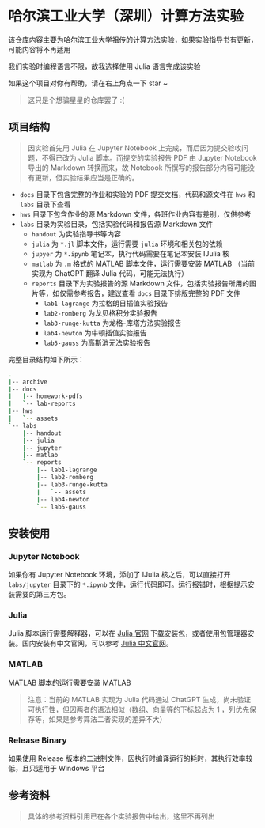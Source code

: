 # 哈尔滨工业大学（深圳）计算方法实验

该仓库内容主要为哈尔滨工业大学祖传的计算方法实验，如果实验指导书有更新，可能内容将不再适用

我们实验时编程语言不限，故我选择使用 Julia 语言完成该实验

如果这个项目对你有帮助，请在右上角点一下 star ~

> 这只是个想骗星星的仓库罢了 :(

## 项目结构

> 因实验首先用 Julia 在 Jupyter Notebook 上完成，而后因为提交验收问题，不得已改为 Julia 脚本。而提交的实验报告 PDF 由 Jupyter Notebook 导出的 Markdown 转换而来，故 Notebook 所撰写的报告部分内容可能没有更新，但实验结果应当是正确的。

- `docs` 目录下包含完整的作业和实验的 PDF 提交文档，代码和源文件在 `hws` 和 `labs` 目录下查看
- `hws` 目录下包含作业的源 Markdown 文件，各班作业内容有差别，仅供参考
- `labs` 目录为实验目录，包括实验代码和报告源 Markdown 文件
  - `handout` 为实验指导书等内容
  - `julia` 为 `*.jl` 脚本文件，运行需要 `julia` 环境和相关包的依赖
  - `jupyer` 为 `*.ipynb` 笔记本，执行代码需要在笔记本安装 IJulia 核
  - `matlab` 为 `.m` 格式的 MATLAB 脚本文件，运行需要安装 MATLAB （当前实现为 ChatGPT 翻译 Julia 代码，可能无法执行）
  - `reports` 目录下为实验报告的源 Markdown 文件，包括实验报告所用的图片等，如仅需参考报告，建议查看 `docs` 目录下排版完整的 PDF 文件
    - `lab1-lagrange` 为拉格朗日插值实验报告
    - `lab2-romberg` 为龙贝格积分实验报告
    - `lab3-runge-kutta` 为龙格-库塔方法实验报告
    - `lab4-newton` 为牛顿插值实验报告
    - `lab5-gauss` 为高斯消元法实验报告

完整目录结构如下所示：

```bash
.
|-- archive
|-- docs
|   |-- homework-pdfs
|   `-- lab-reports
|-- hws
|   `-- assets
`-- labs
    |-- handout
    |-- julia
    |-- jupyter
    |-- matlab
    `-- reports
        |-- lab1-lagrange
        |-- lab2-romberg
        |-- lab3-runge-kutta
        |   `-- assets
        |-- lab4-newton
        `-- lab5-gauss
```

## 安装使用

### Jupyter Notebook

如果你有 Jupyter Notebook 环境，添加了 IJulia 核之后，可以直接打开 `labs/jupyter` 目录下的 `*.ipynb` 文件，运行代码即可。运行报错时，根据提示安装需要的第三方包。

### Julia

Julia 脚本运行需要解释器，可以在 [Julia 官网](https://julialang.org/) 下载安装包，或者使用包管理器安装。国内安装有中文官网，可以参考 [Julia 中文官网](https://cn.julialang.org/)。

### MATLAB

MATLAB 脚本的运行需要安装 MATLAB

> 注意：当前的 MATLAB 实现为 Julia 代码通过 ChatGPT 生成，尚未验证可执行性，但因两者的语法相似（数组、向量等的下标起点为 1 ，列优先保存等，如果是参考算法二者实现的差异不大）

### Release Binary

如果使用 Release 版本的二进制文件，因执行时编译运行的耗时，其执行效率较低，且只适用于 Windows 平台

## 参考资料

> 具体的参考资料引用已在各个实验报告中给出，这里不再列出
